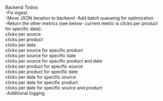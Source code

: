 Backend Todos:  
-Fix ingest  
-Move JSON iteration to backend
-Add batch queueing for optimization  
-Return the other metrics (see below- current metric is clicks per product for specific date):  
    clicks per source  
    clicks per product  
    clicks per date  
    clicks per source for specific product  
    clicks per source for specific date  
    clicks per source for specific product and date  
    clicks per product for specific source  
    clicks per product for specific date  
    clicks per date for specific source  
    clicks per date for specific product  
    clicks per date for specific source and product  
-Additional logging  
